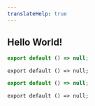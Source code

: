 ```yaml
---
translateHelp: true
---
```


## Hello World!

```jsx
export default () => null;
```

```tsx
export default () => null;
```

```jsx | preview
export default () => null;
```

```tsx | preview
export default () => null;
```